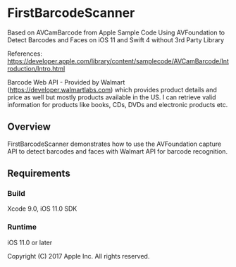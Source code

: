 # FirstBarcodeScanner

Based on AVCamBarcode from Apple Sample Code Using AVFoundation to Detect Barcodes and Faces on iOS 11 and Swift 4 without 3rd Party Library

References:
https://developer.apple.com/library/content/samplecode/AVCamBarcode/Introduction/Intro.html

Barcode Web API - Provided by Walmart (https://developer.walmartlabs.com) which provides product details and price as well but mostly products available in the US. I can retrieve valid information for products like books, CDs, DVDs and electronic products etc.

## Overview

FirstBarcodeScanner demonstrates how to use the AVFoundation capture API to detect barcodes and faces with Walmart API for barcode recognition.

## Requirements

### Build

Xcode 9.0, iOS 11.0 SDK

### Runtime

iOS 11.0 or later

Copyright (C) 2017 Apple Inc. All rights reserved.

